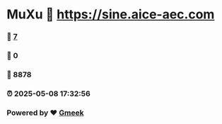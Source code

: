 # MuXu :link: https://sine.aice-aec.com 
### :page_facing_up: [7](https://sine.aice-aec.com/tag.html) 
### :speech_balloon: 0 
### :hibiscus: 8878 
### :alarm_clock: 2025-05-08 17:32:56 
### Powered by :heart: [Gmeek](https://github.com/Meekdai/Gmeek)
